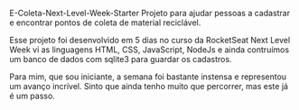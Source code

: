 E-Coleta-Next-Level-Week-Starter
Projeto para ajudar pessoas a cadastrar e encontrar pontos de coleta de material reciclável.

Esse projeto foi desenvolvido em 5 dias no curso da RocketSeat Next Level Week vi as linguagens HTML, CSS, JavaScript, NodeJs e ainda contruímos um banco de dados com sqlite3 para guardar os cadastros. 

Para mim, que sou iniciante, a semana foi bastante instensa e representou um avanço incrível. Sinto que ainda tenho muito que percorrer, mas este já é um passo.


